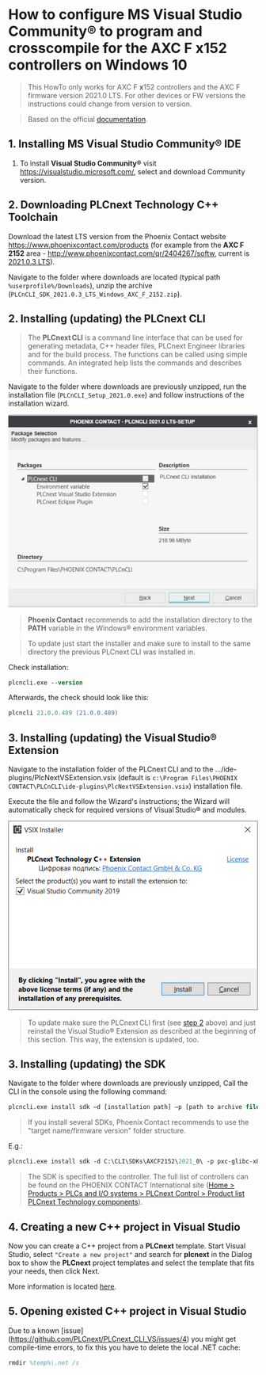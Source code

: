 # How to configure MS Visual Studio Community® to program and crosscompile for the AXC F **x**152 controllers on Windows 10 #

> This HowTo only works for AXC F **x**152 controllers and the AXC F firmware version 2021.0 LTS. For other devices or FW versions the instructions could change from version to version.

> Based on the official [documentation](https://www.plcnext.help/te/Programming/Cpp/Cpp-programming.htm).

## 1. Installing **MS Visual Studio Community®** IDE ##

1. To install **Visual Studio Community®** visit https://visualstudio.microsoft.com/, select and download Community version.

## 2. Downloading PLCnext Technology C++ Toolchain ##

Download the latest LTS version from the Phoenix Contact website https://www.phoenixcontact.com/products (for example from the **AXC F 2152** area - http://www.phoenixcontact.com/qr/2404267/softw, current is [2021.0.3 LTS](https://www.phoenixcontact.com/online/portal/pi/pxc/product_detail_page/!ut/p/z1/3VfdjppAFH4Vb7zEGf710rLF1e1aN_6scEMGGOxs-RNG0b3qu_QFmiabNGmavgJ9ow5os6vpYhpjLyCTwAzn-85858whB2CCOTBDtCYLREkUIp_NDVOxhB4P-WuJv-1pigDvxDdityvr4qwnghkwgRknkbtyaN8FhiBBSVDUYpUiGxhy8eQTO0HJFhgxSVbFQoKXK5zSyTbGwFgmJQc5REfeSNNugDHiBJ7jJQ7yJSehPoPkn_Ofvz7lX_Kv-ff8Kf-Rf8ufGlyjO9caekPgZYFN_nDdV0nQp8xZtcIdHr5ydeEpvMHw6qsG71UwLoSRMKUodHARhb-G7DmaCWZma5zsDPexv8IUET_tUxwcpeE4sLHrBZGL9-goJUWqD7jYfII3dL_mOB-Ps8AofBQuVmhR0FQLlKS6C1RqLvAG1l2gUHeBfN0FijUXqNW9BrW616BW9xoc1_6I1v0jMy46GWMEDH12623uwIBptYNW5gQt2Io3Tmvv1HJLBVZckLI_BPKwXJpdYDpRSIvNzItANGGG7SYMEAmbcA9Mm9AnKS2B7Hn0TguZvUWx8yGM_GixtZwoiKMQhzS1nnU0oaeqHsQ25ASkQk6Cjsi1FbXDqa4nSDLEguLarFE3q3rxstUvDSp6-XGysq7eWqO5NupXR0tXJXC_JjgD0zBKAvavNN7loMyhK3ZcpLhcR3bZfnFHZvu1BU72JNFrI5WXlQ64hqc8KGd6OEEvX5R-eFl6_bLB0dVL0s96_Jn0g8qjPuDPqcvYdyrqMv7XuoyDoC3uBzedP06w_fhyeC_e74Y1HMrrg8GhQwy221A8gsnx-gj2X121tyJ8kIzBOssmXqDZ7cPbNvsNfLwWHw!!/p0/IZ7_2G101H41MGC620Q3B3AA5F3VC0=CZ6_2G101H41MGC620Q3B3AA5F3VG3=LA0=EdownloadId!7579857=action!downloadFile==/#Z7_2G101H41MGC620Q3B3AA5F3VC0)).

Navigate to the folder where downloads are located (typical path `%userprofile%/Downloads`), unzip the archive (`PLCnCLI_SDK_2021.0.3_LTS_Windows_AXC_F_2152.zip`).

## 2. Installing (updating) the PLCnext CLI ##

>The **PLCnext CLI** is a command line interface that can be used for generating metadata, C++ header files, PLCnext Engineer libraries and for the build process. The functions can be called using simple commands. An integrated help lists the commands and describes their functions.

Navigate to the folder where downloads are previously unzipped, run the installation file (`PLCnCLI_Setup_2021.0.exe`) and follow instructions of the installation wizard.

![SDK ok](images/PLCNCLI_setup.png)

>**Phoenix Contact** recommends to add the installation directory to the **PATH** variable in the Windows® environment variables.

>To update just start the installer and make sure to install to the same directory the previous PLCnext CLI was installed in.

Check installation:

```ps
plcncli.exe --version
```

Afterwards, the check should look like this:

```ps
plcncli 21.0.0.489 (21.0.0.489)
```

## 3. Installing (updating) the Visual Studio® Extension ##

Navigate to the installation folder of the PLCnext CLI and to the .../ide-plugins/PlcNextVSExtension.vsix (default is `c:\Program Files\PHOENIX CONTACT\PLCnCLI\ide-plugins\PlcNextVSExtension.vsix`) installation file.

Execute the file and follow the Wizard's instructions; the Wizard will automatically check for required versions of Visual Studio® and modules.

![SDK ok](images/visual_studio_extension_setup.png)

>To update make sure the PLCnext CLI first (see [step 2](#2-Installing-(updating)-the-PLCnext-CLI) above) and just reinstall the Visual Studio® Extension as described at the beginning of this section. This way, the extension is updated, too.

## 3. Installing (updating) the SDK ##

Navigate to the folder where downloads are previously unzipped, Call the CLI in the console using the following command:

```ps
plcncli.exe install sdk –d [installation path] –p [path to archive file]
```

>If you install several SDKs, Phoenix Contact recommends to use the "target name/firmware version" folder structure. 

E.g.:

```ps
plcncli.exe install sdk -d C:\CLI\SDKs\AXCF2152\2021_0\ -p pxc-glibc-x86_64-mingw32-axcf2152-image-mingw-cortexa9t2hf-neon-axcf2152-toolchain-2021.0.tar.xz
```

>The SDK is specified to the controller. The full list of controllers can be found on the PHOENIX CONTACT International site ([Home > Products > PLCs and I/O systems > PLCnext Control > Product list PLCnext Technology components](https://www.phoenixcontact.com/online/portal/pi/pxc/product_list_pages/!ut/p/z1/xVRNT8MwDP0tHHqM4vQr67EMNpgEAgFj7aVKk3QLapPQZRvj15PBiQOrEJrIJR-yn-0XP-MSL3Cp2VYtmVNGs9bfizKtwikBchWTm-k4DeE-Oo_yPJlEkxnBc1zi0nIlcBGKKBMsFShLBKBYZgkapXWIkiaOmhGjJEmzgzXXzroVLqzqNwHsZB1Ax5QOwPZGbLhbB9CqtassW0p_ti3X8s1VTvKVNq1Z7ituOmu01G5dWRQSRGIEJICG0gZkDShk1CcAPPIJ0AxR0YRxAjJMRY2fj1b0RHF5vOAvf_hh5TDkX3h_-qMBjfHzVskdftKm7_wHPPyS3ysYipD-McIAfHJS-NvTwk9OS86EnhJ-PiV_hJ8NNa8fB-rl9bXMvYqNdl6WePFfMi6PJnsQ8qfBEaU-9Jvq4rK6W4zvrof6Lv4iU3W2VVy5GyNkiwvXb-ThmfHDvMTFWrKer7DtulG0V6iYbXe7x6Yb16Pv2z6Cl5jV7_nZ2Qc40tcR/?lang=en)).

## 4. Creating a new C++ project in Visual Studio ##

Now you can create a C++ project from a **PLCnext** template. Start Visual Studio, select `"Create a new project"` and search for **plcnext** in the Dialog box to show the **PLCnext** project templates and select the template that fits your needs, then click Next.

More information is located [here](https://www.plcnext.help/te/Programming/Cpp/Cpp_programming/Creating_a_Cpp_project_in_Visual_Studio.htm).

## 5. Opening existed C++ project in Visual Studio ##

Due to a known [issue] (https://github.com/PLCnext/PLCnext_CLI_VS/issues/4) you might get compile-time errors, to fix this you have to delete the local .NET cache:

```ps
rmdir %temp%\.net /s
```
